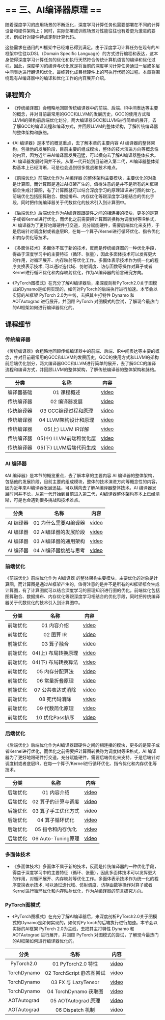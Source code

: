 <!--Copyright © ZOMI 适用于[License](https://github.com/chenzomi12/DeepLearningSystem)版权许可-->

# == 三、AI编译器原理 ==

随着深度学习的应用场景的不断泛化，深度学习计算任务也需要部署在不同的计算设备和硬件架构上；同时，实际部署或训练场景对性能往往也有着更为激进的要求，例如针对硬件特点定制计算代码。

这些需求在通用的AI框架中已经难已得到满足。由于深度学习计算任务在现有的AI框架中往往以DSL（Domain Specific Language）的方式进行编程和表达，这本身使得深度学习计算任务的优化和执行天然符合传统计算机语言的编译和优化过程。因此，深度学习的编译与优化就是将当前的深度学习计算任务通过一层或多层中间表达进行翻译和优化，最终转化成目标硬件上的可执行代码的过程。本章将围绕现有AI编译器中的编译和优化工作的内容展开介绍。

## 课程简介

- 《传统编译器》会粗略地回顾传统编译器中的前端、后端、IR中间表达等主要的概念，并对目前最常用的GCC和LLVM的发展历史，GCC的使用方式和LLVM的架构前后端优化划分，两大编译器GCC和LLVM进行简单的展开，去了解GCC的编译流程和编译方式，并回顾LLVM的整体架构，了解传统编译器的整体架构和脉络。

- 《AI 编译器》是本节的概览重点，去了解本章的主要内容 AI 编译器的整体架构，包括他的发展阶段，目前主要的组成模块，整体的技术演进方向等概念性的内容，因为近年来AI编译器发展迅猛，可以横向去了解AI编译器整体技术。AI 编译器发展时间并不长，从第一代开始到目前进入第二代，AI编译器整体架构基本上已经清晰，可是也会遇到很多挑战和技术难点。   

- 《前端优化》前端优化作为 AI编译器 的整体架构主要模块，主要优化的对象是计算图，而计算图是通过AI框架产生的，值得注意的是并不是所有的AI框架都会生成计算图，有了计算图就可以结合深度学习的原理知识进行图的优化。前端优化包括图算融合、数据排布、内存优化等跟深度学习相结合的优化手段，同时把传统编译器关于代数优化的技术引入到计算图中。

- 《后端优化》后端优化作为AI编译器跟硬件之间的相连接的模块，更多的是算子或者Kernel进行优化，而优化之前需要把计算图转换称为调度树等IR格式，AI 编译器为了更好地跟硬件打交道，充分赋能硬件，需要后端优化来支持，于是后端针对调度树或者底层IR，在每一个算子/Kernel进行循环优化、指令优化和内存优化等技术。

- 《多面体技术》多面体不属于新的技术，反而是传统编译器的一种优化手段，得益于深度学习中的主要特征（循环、张量），因此多面体技术可以发挥更大的作用，对循环展开、内存映射等优化工作。多面体表示技术作为统一化的程序变换表示技术, 可以通过迭代域、仿射调度、访存函数等操作对算子或者Kernel进行循环优化和内存映射优化，作为AI编译器的前言研究方向。

- 《PyTorch图模式》在充分了解AI编译器后，来深度剖析PyTorch2.0关于图模式的Dynamo是如何实现的，如何对PyTorch的后端执行进行加速。本节会以实际的AI框架 PyTorch 2.0为主线，去把其主打特性 Dynamo 和 AOTAutograd 进行展开，并回顾 PyTorch 对图模式的尝试，了解现今最热门的AI框架如何进行编译器优化的。

## 课程细节

### 传统编译器

《传统编译器》会粗略地回顾传统编译器中的前端、后端、IR中间表达等主要的概念，并对目前最常用的GCC和LLVM的发展历史，GCC的使用方式和LLVM的架构前后端优化划分，两大编译器GCC和LLVM进行简单的展开，去了解GCC的编译流程和编译方式，并回顾LLVM的整体架构，了解传统编译器的整体架构和脉络。

| 分类   | 名称               | 内容                                                                                                   |
|:-:|:-:|:-:|
| 编译器基础       | 01 课程概述                     | [video](https://www.bilibili.com/video/BV1D84y1y73v/)  |
| 传统编译器       | 02 编译器发展                 | [video](https://www.bilibili.com/video/BV1sM411C7Vr/)       |
| 传统编译器       | 03 GCC编译过程和原理               | [video](https://www.bilibili.com/video/BV1LR4y1f7et/)           |
| 传统编译器       | 04 LLVM架构设计和原理              | [video](https://www.bilibili.com/video/BV1CG4y1V7Dn/)          |
| 传统编译器       | 05(上) LLVM IR详解             | [video](https://www.bilibili.com/video/BV1LR4y1f7et/) |
| 传统编译器       | 05(中) LLVM前端和优化层            | [video](https://www.bilibili.com/video/BV1vd4y1t7vS)  |
| 传统编译器       | 05(下) LLVM后端代码生成            | [video](https://www.bilibili.com/video/BV1cd4y1b7ho)  |

### AI 编译器

《AI 编译器》是本节的概览重点，去了解本章的主要内容 AI 编译器的整体架构，包括他的发展阶段，目前主要的组成模块，整体的技术演进方向等概念性的内容，因为近年来AI编译器发展迅猛，可以横向去了解AI编译器整体技术。AI 编译器发展时间并不长，从第一代开始到目前进入第二代，AI编译器整体架构基本上已经清晰，可是也会遇到很多挑战和技术难点。   

| 分类   | 名称               | 内容                                                                                                   |
|:-:|:-:|:-:|
| AI 编译器      | 01 为什么需要AI编译器               | [video](https://www.bilibili.com/video/BV1pM41167KP)        |
| AI 编译器      | 02 AI编译器的发展阶段               | [video](https://www.bilibili.com/video/BV1QK411R7iy/)        |
| AI 编译器      | 03 AI编译器的通用架构               | [video](https://www.bilibili.com/video/BV1qD4y1Y73e/) |
| AI 编译器      | 04 AI编译器挑战与思考              | [video](https://www.bilibili.com/video/BV1Hv4y1R7uc/)      |

### 前端优化

《前端优化》前端优化作为 AI编译器 的整体架构主要模块，主要优化的对象是计算图，而计算图是通过AI框架产生的，值得注意的是并不是所有的AI框架都会生成计算图，有了计算图就可以结合深度学习的原理知识进行图的优化。前端优化包括图算融合、数据排布、内存优化等跟深度学习相结合的优化手段，同时把传统编译器关于代数优化的技术引入到计算图中。

| 分类   | 名称               | 内容                                                                                                   |
|:-:|:-:|:-:|
| 前端优化        | 01 内容介绍                     | [video](https://www.bilibili.com/video/BV1ne411w7n2/)   |
| 前端优化        | 02 图算 IR                      | [video](https://www.bilibili.com/video/BV1kV4y1w72W/)       |
| 前端优化        | 03 算子融合                   | [video](https://www.bilibili.com/video/BV1P24y1D7RV/)      |
| 前端优化        | 04(上) 布局转换原理                | [video](https://www.bilibili.com/video/BV1xK411z7Uw/) |
| 前端优化        | 04(下) 布局转换算法                | [video](https://www.bilibili.com/video/BV1gd4y1Y7dc/) |
| 前端优化        | 05 内存分配算法                   | [video]()                                                     |
| 前端优化        | 06 常量折叠原理                   | [video](https://www.bilibili.com/video/BV1P8411W7dY/)  |
| 前端优化        | 07 公共表达式消除                  | [video](https://www.bilibili.com/video/BV1rv4y1Q7tp/)            |
| 前端优化        | 08 死代码消除                    | [video](https://www.bilibili.com/video/BV1hD4y1h7nh/)            |
| 前端优化        | 09 代数简化原理                   | [video](https://www.bilibili.com/video/BV1g24y1Q7qC/)      |
| 前端优化        | 10 优化Pass排序                 | [video](https://www.bilibili.com/video/BV1L14y1P7ku/)        |

### 后端优化

《后端优化》后端优化作为AI编译器跟硬件之间的相连接的模块，更多的是算子或者Kernel进行优化，而优化之前需要把计算图转换称为调度树等IR格式，AI 编译器为了更好地跟硬件打交道，充分赋能硬件，需要后端优化来支持，于是后端针对调度树或者底层IR，在每一个算子/Kernel进行循环优化、指令优化和内存优化等技术。

| 分类   | 名称               | 内容                                                                                                   |
|:-:|:-:|:-:|
| 后端优化        | 01 内容介绍              | [video](https://www.bilibili.com/video/BV17D4y177bP/)    |
| 后端优化        | 02 算子的计算与调度                | [video](https://www.bilibili.com/video/BV1K84y1x7Be/)     |
| 后端优化        | 03 算子手工优化方式                 | [video](https://www.bilibili.com/video/BV1ZA411X7WZ/)    |
| 后端优化        | 04 算子循环优化                   | [video](https://www.bilibili.com/video/BV17D4y177bP/)        |
| 后端优化        | 05 指令和内存优化                  | [video](https://www.bilibili.com/video/BV11d4y1a7J6/)       |
| 后端优化        | 06 Auto-Tuning原理            | [video](https://www.bilibili.com/video/BV1uA411D7JF/)     |

### 多面体技术

- 《多面体技术》多面体不属于新的技术，反而是传统编译器的一种优化手段，得益于深度学习中的主要特征（循环、张量），因此多面体技术可以发挥更大的作用，对循环展开、内存映射等优化工作。多面体表示技术作为统一化的程序变换表示技术, 可以通过迭代域、仿射调度、访存函数等操作对算子或者Kernel进行循环优化和内存映射优化，作为AI编译器的前言研究方向。

### PyTorch图模式

- 《PyTorch图模式》在充分了解AI编译器后，来深度剖析PyTorch2.0关于图模式的Dynamo是如何实现的，如何对PyTorch的后端执行进行加速。本节会以实际的AI框架 PyTorch 2.0为主线，去把其主打特性 Dynamo 和 AOTAutograd 进行展开，并回顾 PyTorch 对图模式的尝试，了解现今最热门的AI框架如何进行编译器优化的。

| 分类   | 名称               | 内容                                                                                                   |
|:-:|:-:|:-:|
| PyTorch2.0  | 01 PyTorch2.0 特性          | [video](https://www.bilibili.com/video/BV1p84y1675B/)    |
| TorchDynamo | 02 TorchScript 静态图尝试        | [video](https://www.bilibili.com/video/BV1JV4y1P7gB/)     |
| TorchDynamo | 03 FX 与 LazyTensor | [video](https://www.bilibili.com/video/BV1944y1m7fU/)    |
| TorchDynamo | 04 TorchDynamo 获取图           | [video](https://www.bilibili.com/video/BV1Hv4y1R7uc/)    |
| AOTAutograd | 05 AOTAutograd 原理           | [video](https://www.bilibili.com/video/BV1Me4y1V7Ke/)    |
| AOTAutograd | 06 Dispatch 机制              | [video](https://www.bilibili.com/video/BV1L3411d7SM/)       |
